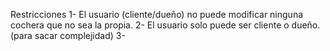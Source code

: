 Restricciones
1- El usuario (cliente/dueño) no puede modificar ninguna cochera que no sea la propia.
2- El usuario solo puede ser cliente o dueño. (para sacar complejidad)
3- 
